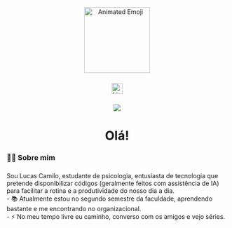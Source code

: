 <div align="center">
  <img height="150" src="https://iam-weijie.github.io/wave/hand-emoji.svg" alt="Animated Emoji"  />
</div>

###

<div align="center">
  <a href="https://linkedin.com/in/lucascamiloc" target="_blank" rel="noopener noreferrer">
    <img src="https://img.shields.io/static/v1?message=LinkedIn&logo=linkedin&label=&color=0077B5&logoColor=white&labelColor=&style=for-the-badge" height="25" alt="LinkedIn logo" />
  </a>
</div>

###

<div align="center">
  <img src="https://visitor-badge.laobi.icu/badge?page_id=luascfl.luascfl&"  />
</div>

###

<h1 align="center">Olá!</h1>

###

<h3 align="left">👩‍💻  Sobre mim</h3>

###

<p align="left">Sou Lucas Camilo, estudante de psicologia, entusiasta de tecnologia que pretende disponibilizar códigos (geralmente feitos com assistência de IA) para facilitar a rotina e a produtividade do nosso dia a dia. <br>- 📚 Atualmente estou no segundo semestre da faculdade, aprendendo bastante e me encontrando no organizacional. <br>- ⚡ No meu tempo livre eu caminho, converso com os amigos e vejo séries. </p>

###
